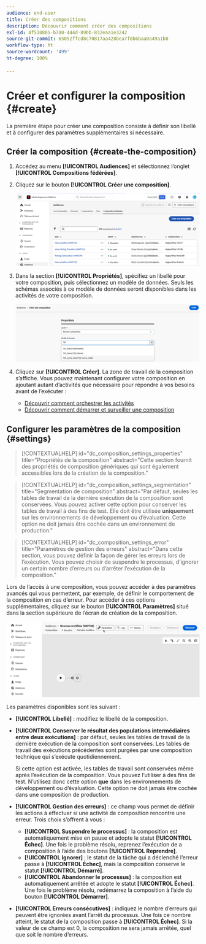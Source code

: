 ```yaml
---
audience: end-user
title: Créer des compositions
description: Découvrir comment créer des compositions
exl-id: 4f510805-b700-444d-89bb-832eaa1e3242
source-git-commit: 65052ffcd8c70817aa428bea7f8b6baa0a49a1b0
workflow-type: ht
source-wordcount: '499'
ht-degree: 100%

---
```


# Créer et configurer la composition {#create}

La première étape pour créer une composition consiste à définir son libellé et à configurer des paramètres supplémentaires si nécessaire.

## Créer la composition {#create-the-composition}

1. Accédez au menu **[!UICONTROL Audiences]** et sélectionnez l’onglet **[!UICONTROL Compositions fédérées]**.

1. Cliquez sur le bouton **[!UICONTROL Créer une composition]**.

   ![](assets/composition-create.png)

1. Dans la section **[!UICONTROL Propriétés]**, spécifiez un libellé pour votre composition, puis sélectionnez un modèle de données. Seuls les schémas associés à ce modèle de données seront disponibles dans les activités de votre composition.

   ![](assets/composition-select-schema.png)

1. Cliquez sur **[!UICONTROL Créer]**. La zone de travail de la composition s’affiche. Vous pouvez maintenant configurer votre composition en ajoutant autant d’activités que nécessaire pour répondre à vos besoins avant de l’exécuter :

   * [Découvrir comment orchestrer les activités](orchestrate-activities.md)
   * [Découvrir comment démarrer et surveiller une composition](start-monitor-composition.md)

## Configurer les paramètres de la composition {#settings}

>[!CONTEXTUALHELP]
>id="dc_composition_settings_properties"
>title="Propriétés de la composition"
>abstract="Cette section fournit des propriétés de composition génériques qui sont également accessibles lors de la création de la composition."

>[!CONTEXTUALHELP]
>id="dc_composition_settings_segmentation"
>title="Segmentation de composition"
>abstract="Par défaut, seules les tables de travail de la dernière exécution de la composition sont conservées. Vous pouvez activer cette option pour conserver les tables de travail à des fins de test. Elle doit être utilisée **uniquement** sur les environnements de développement ou d’évaluation. Cette option ne doit jamais être cochée dans un environnement de production."

>[!CONTEXTUALHELP]
>id="dc_composition_settings_error"
>title="Paramètres de gestion des erreurs"
>abstract="Dans cette section, vous pouvez définir la façon de gérer les erreurs lors de l’exécution. Vous pouvez choisir de suspendre le processus, d’ignorer un certain nombre d’erreurs ou d’arrêter l’exécution de la composition."

Lors de l’accès à une composition, vous pouvez accéder à des paramètres avancés qui vous permettent, par exemple, de définir le comportement de la composition en cas d’erreur. Pour accéder à ces options supplémentaires, cliquez sur le bouton **[!UICONTROL Paramètres]** situé dans la section supérieure de l’écran de création de la composition.

![](assets/composition-create-settings.png)

Les paramètres disponibles sont les suivant :

* **[!UICONTROL Libellé]** : modifiez le libellé de la composition.

* **[!UICONTROL Conserver le résultat des populations intermédiaires entre deux exécutions]** : par défaut, seules les tables de travail de la dernière exécution de la composition sont conservées. Les tables de travail des exécutions précédentes sont purgées par une composition technique qui s’exécute quotidiennement.

  Si cette option est activée, les tables de travail sont conservées même après l’exécution de la composition. Vous pouvez l’utiliser à des fins de test. N’utilisez donc cette option **que** dans les environnements de développement ou d’évaluation. Cette option ne doit jamais être cochée dans une composition de production.

* **[!UICONTROL Gestion des erreurs]** : ce champ vous permet de définir les actions à effectuer si une activité de composition rencontre une erreur. Trois choix s’offrent à vous :

   * **[!UICONTROL Suspendre le processus]** : la composition est automatiquement mise en pause et adopte le statut **[!UICONTROL Échec]**. Une fois le problème résolu, reprenez l’exécution de a composition à l’aide des boutons **[!UICONTROL Reprendre]**.
   * **[!UICONTROL Ignorer]** : le statut de la tâche qui a déclenché l’erreur passe à **[!UICONTROL Échec]**, mais la composition conserve le statut **[!UICONTROL Démarré]**.
   * **[!UICONTROL Abandonner le processus]** : la composition est automatiquement arrêtée et adopte le statut **[!UICONTROL Échec]**. Une fois le problème résolu, redémarrez la composition à l’aide du bouton **[!UICONTROL Démarrer]**.

* **[!UICONTROL Erreurs consécutives]** : indiquez le nombre d’erreurs qui peuvent être ignorées avant l’arrêt du processus. Une fois ce nombre atteint, le statut de la composition passe à **[!UICONTROL Échec]**. Si la valeur de ce champ est 0, la composition ne sera jamais arrêtée, quel que soit le nombre d’erreurs.
